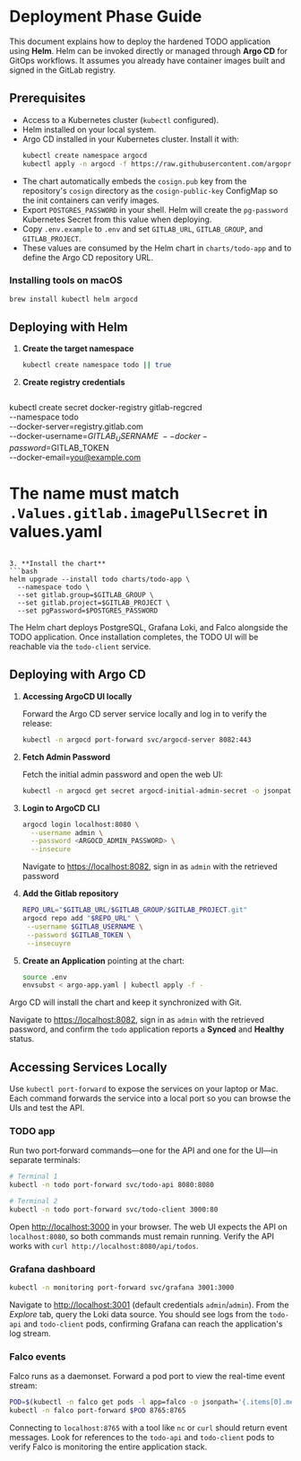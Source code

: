 # Deployment Phase Guide

This document explains how to deploy the hardened TODO application using **Helm**.
Helm can be invoked directly or managed through **Argo CD** for GitOps workflows.
It assumes you already have container images built and signed in the GitLab registry.

## Prerequisites

- Access to a Kubernetes cluster (`kubectl` configured).
- Helm installed on your local system.
- Argo CD installed in your Kubernetes cluster. Install it with:
  ```bash
  kubectl create namespace argocd
  kubectl apply -n argocd -f https://raw.githubusercontent.com/argoproj/argo-cd/stable/manifests/install.yaml
  ```
- The chart automatically embeds the `cosign.pub` key from the repository's `cosign` directory as the `cosign-public-key` ConfigMap so the init containers can verify images.
- Export `POSTGRES_PASSWORD` in your shell. Helm will create the `pg-password`
  Kubernetes Secret from this value when deploying.
- Copy `.env.example` to `.env` and set `GITLAB_URL`, `GITLAB_GROUP`, and `GITLAB_PROJECT`.
- These values are consumed by the Helm chart in `charts/todo-app` and to define the Argo CD repository URL.

### Installing tools on macOS

```bash
brew install kubectl helm argocd
```

## Deploying with Helm

1. **Create the target namespace**
   ```bash
   kubectl create namespace todo || true
   ```
2. **Create registry credentials**
   ```bash
  kubectl create secret docker-registry gitlab-regcred \
    --namespace todo \
    --docker-server=registry.gitlab.com \
    --docker-username=$GITLAB_USERNAME \
    --docker-password=$GITLAB_TOKEN \
    --docker-email=you@example.com
   # The name must match `.Values.gitlab.imagePullSecret` in values.yaml
   ```

3. **Install the chart**
   ```bash
   helm upgrade --install todo charts/todo-app \
     --namespace todo \
     --set gitlab.group=$GITLAB_GROUP \
     --set gitlab.project=$GITLAB_PROJECT \
     --set pgPassword=$POSTGRES_PASSWORD
   ```

The Helm chart deploys PostgreSQL, Grafana Loki, and Falco alongside the TODO application.
Once installation completes, the TODO UI will be reachable via the `todo-client` service.

## Deploying with Argo CD

1. **Accessing ArgoCD UI locally**

    Forward the Argo CD server service locally and log in to verify the release:

    ```bash
    kubectl -n argocd port-forward svc/argocd-server 8082:443
    ```

2. **Fetch Admin Password**

    Fetch the initial admin password and open the web UI:

    ```bash
    kubectl -n argocd get secret argocd-initial-admin-secret -o jsonpath="{.data.password}" | base64 -d; echo
    ```

3. **Login to ArgoCD CLI**

    ```bash
    argocd login localhost:8080 \
      --username admin \
      --password <ARGOCD_ADMIN_PASSWORD> \
      --insecure
    ```

    Navigate to <https://localhost:8082>, sign in as `admin` with the retrieved password

4. **Add the Gitlab repository**
   ```bash
   REPO_URL="$GITLAB_URL/$GITLAB_GROUP/$GITLAB_PROJECT.git"
   argocd repo add "$REPO_URL" \
    --username $GITLAB_USERNAME \
    --password $GITLAB_TOKEN \
    --insecuyre
   ```

5. **Create an Application** pointing at the chart:
   ```bash
   source .env
   envsubst < argo-app.yaml | kubectl apply -f -
   ```

Argo CD will install the chart and keep it synchronized with Git.

Navigate to <https://localhost:8082>, sign in as `admin` with the retrieved
password, and confirm the `todo` application reports a **Synced** and
**Healthy** status.

## Accessing Services Locally

Use `kubectl port-forward` to expose the services on your laptop or Mac. Each command
forwards the service into a local port so you can browse the UIs and test the API.

### TODO app

Run two port‑forward commands—one for the API and one for the UI—in separate terminals:

```bash
# Terminal 1
kubectl -n todo port-forward svc/todo-api 8080:8080

# Terminal 2
kubectl -n todo port-forward svc/todo-client 3000:80
```

Open <http://localhost:3000> in your browser. The web UI expects the API on
`localhost:8080`, so both commands must remain running. Verify the API works
with `curl http://localhost:8080/api/todos`.

### Grafana dashboard

```bash
kubectl -n monitoring port-forward svc/grafana 3001:3000
```

Navigate to <http://localhost:3001> (default credentials `admin`/`admin`).
From the *Explore* tab, query the Loki data source. You should see logs from the
`todo-api` and `todo-client` pods, confirming Grafana can reach the
application's log stream.

### Falco events

Falco runs as a daemonset. Forward a pod port to view the real-time event stream:

```bash
POD=$(kubectl -n falco get pods -l app=falco -o jsonpath='{.items[0].metadata.name}')
kubectl -n falco port-forward $POD 8765:8765
```

Connecting to `localhost:8765` with a tool like `nc` or `curl` should return
event messages. Look for references to the `todo-api` and `todo-client` pods to
verify Falco is monitoring the entire application stack.

